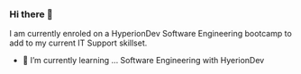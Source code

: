 ### Hi there 👋

I am currently enroled on a HyperionDev Software Engineering bootcamp to add to my current IT Support skillset.


- 🌱 I’m currently learning ...
    Software Engineering with HyerionDev 
